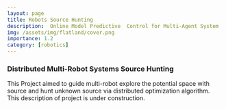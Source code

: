 ```yaml
---
layout: page
title: Robots Source Hunting
description:  Online Model Predictive  Control for Multi-Agent System
img: /assets/img/flatland/cover.png
importance: 1.2
category: [robotics] 
---
```

### Distributed Multi-Robot Systems Source Hunting
This Project aimed to guide multi-robot explore the potential space with source and hunt unknown source via distributed optimization algorithm. This description of project is under construction. 